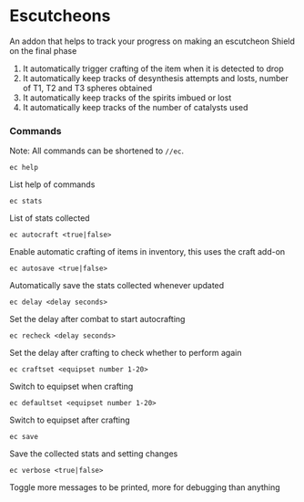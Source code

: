 # Escutcheons

An addon that helps to track your progress on making an escutcheon Shield on the final phase
1. It automatically trigger crafting of the item when it is detected to drop
2. It automatically keep tracks of desynthesis attempts and losts, number of T1, T2 and T3 spheres obtained 
3. It automatically keep tracks of the spirits imbued or lost
4. It automatically keep tracks of the number of catalysts used

### Commands

Note:
All commands can be shortened to `//ec`.

`ec help`

List help of commands

`ec stats`

List of stats collected

`ec autocraft <true|false>`

Enable automatic crafting of items in inventory, this uses the craft add-on
  
`ec autosave <true|false>`

Automatically save the stats collected whenever updated

`ec delay <delay seconds>`

Set the delay after combat to start autocrafting

`ec recheck <delay seconds>`

Set the delay after crafting to check whether to perform again

`ec craftset <equipset number 1-20>`

Switch to equipset when crafting

`ec defaultset <equipset number 1-20>`

Switch to equipset after crafting

`ec save`

Save the collected stats and setting changes

`ec verbose <true|false>`

Toggle more messages to be printed, more for debugging than anything


